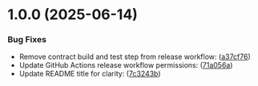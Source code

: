 # 1.0.0 (2025-06-14)


### Bug Fixes

* Remove contract build and test step from release workflow: ([a37cf76](https://github.com/AgentPayy/agentpayy/commit/a37cf763196e9facebf5f96d5d8330f88be39fa5))
* Update GitHub Actions release workflow permissions: ([71a056a](https://github.com/AgentPayy/agentpayy/commit/71a056a471df6bc0918cec643b3e6360641acd09))
* Update README title for clarity: ([7c3243b](https://github.com/AgentPayy/agentpayy/commit/7c3243b8ee448caabd70e2239b24e5cd0e4ab045))
